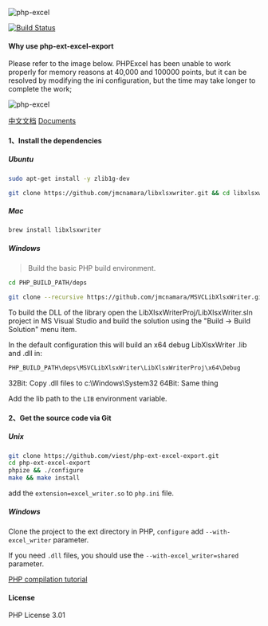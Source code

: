 ![php-excel](https://github.com/viest/php-excel-writer/blob/master/resource/logo.png)

[![Build Status](https://travis-ci.org/viest/php-ext-excel-export.svg?branch=master)](https://travis-ci.org/viest/php-ext-excel-export)

#### Why use php-ext-excel-export

Please refer to the image below. PHPExcel has been unable to work properly for memory reasons at 40,000 and 100000 points, but it can be resolved by modifying the ini configuration, but the time may take longer to complete the work;

![php-excel](https://github.com/viest/php-excel-writer/blob/master/resource/performance_comparison.png)

[中文文档](https://github.com/viest/php-excel-writer/README_zh.md)
[Documents](https://github.com/viest/php-ext-excel-export/wiki)

#### 1、Install the dependencies

##### Ubuntu

```bash
sudo apt-get install -y zlib1g-dev

git clone https://github.com/jmcnamara/libxlsxwriter.git && cd libxlsxwriter && make && sudo make install
```

##### Mac

```bash
brew install libxlsxwriter
```

##### Windows

> Build the basic PHP build environment.

```bash
cd PHP_BUILD_PATH/deps

git clone --recursive https://github.com/jmcnamara/MSVCLibXlsxWriter.git
```

To build the DLL of the library open the LibXlsxWriterProj/LibXlsxWriter.sln project in MS Visual Studio and build the solution using the "Build -> Build Solution" menu item.

In the default configuration this will build an x64 debug LibXlsxWriter .lib and .dll in:

```bash
PHP_BUILD_PATH\deps\MSVCLibXlsxWriter\LibXlsxWriterProj\x64\Debug
```

32Bit: Copy .dll files to c:\Windows\System32
64Bit: Same thing

Add the lib path to the `LIB` environment variable.

#### 2、Get the source code via Git

##### Unix

```bash
git clone https://github.com/viest/php-ext-excel-export.git
cd php-ext-excel-export
phpize && ./configure
make && make install
```
add the `extension=excel_writer.so` to `php.ini` file.

##### Windows

Clone the project to the ext directory in PHP, `configure` add `--with-excel_writer` parameter.

If you need `.dll` files, you should use the `--with-excel_writer=shared` parameter.

[PHP compilation tutorial](https://wiki.php.net/internals/windows/stepbystepbuild)

#### License

PHP License 3.01
